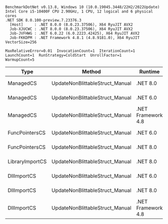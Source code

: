 ```

BenchmarkDotNet v0.13.8, Windows 10 (10.0.19045.3448/22H2/2022Update)
Intel Core i5-10400F CPU 2.90GHz, 1 CPU, 12 logical and 6 physical cores
.NET SDK 8.0.100-preview.7.23376.3
  [Host]     : .NET 8.0.0 (8.0.23.37506), X64 RyuJIT AVX2
  Job-XJUCWC : .NET 8.0.0 (8.0.23.37506), X64 RyuJIT AVX2
  Job-JVFHWG : .NET 6.0.22 (6.0.2223.42425), X64 RyuJIT AVX2
  Job-FKKDPM : .NET Framework 4.8.1 (4.8.9181.0), X64 RyuJIT VectorSize=256

MaxRelativeError=0.01  InvocationCount=1  IterationCount=1  
LaunchCount=1  RunStrategy=ColdStart  UnrollFactor=1  
WarmupCount=5  

```
| Type            | Method                          | Runtime            | input                | Mean        | Error | Median      | Min         | Max         | Allocated |
|---------------- |-------------------------------- |------------------- |--------------------- |------------:|------:|------------:|------------:|------------:|----------:|
| ManagedCS       | UpdateNonBlittableStruct_Manual | .NET 8.0           | PInvo(...)truct [49] |    511.8 μs |    NA |    511.8 μs |    511.8 μs |    511.8 μs |     480 B |
| ManagedCS       | UpdateNonBlittableStruct_Manual | .NET 6.0           | PInvo(...)truct [49] |    662.0 μs |    NA |    662.0 μs |    662.0 μs |    662.0 μs |     720 B |
| ManagedCS       | UpdateNonBlittableStruct_Manual | .NET Framework 4.8 | PInvo(...)truct [49] |    724.3 μs |    NA |    724.3 μs |    724.3 μs |    724.3 μs |         - |
| FuncPointersCS  | UpdateNonBlittableStruct_Manual | .NET 6.0           | PInvo(...)truct [49] | 31,289.5 μs |    NA | 31,289.5 μs | 31,289.5 μs | 31,289.5 μs |     712 B |
| FuncPointersCS  | UpdateNonBlittableStruct_Manual | .NET 8.0           | PInvo(...)truct [49] | 31,532.2 μs |    NA | 31,532.2 μs | 31,532.2 μs | 31,532.2 μs |     472 B |
| LibraryImportCS | UpdateNonBlittableStruct_Manual | .NET 8.0           | PInvo(...)truct [49] | 32,154.2 μs |    NA | 32,154.2 μs | 32,154.2 μs | 32,154.2 μs |     472 B |
| DllImportCS     | UpdateNonBlittableStruct_Manual | .NET 6.0           | PInvo(...)truct [49] | 41,602.5 μs |    NA | 41,602.5 μs | 41,602.5 μs | 41,602.5 μs |     712 B |
| DllImportCS     | UpdateNonBlittableStruct_Manual | .NET 8.0           | PInvo(...)truct [49] | 41,803.1 μs |    NA | 41,803.1 μs | 41,803.1 μs | 41,803.1 μs |     472 B |
| DllImportCS     | UpdateNonBlittableStruct_Manual | .NET Framework 4.8 | PInvo(...)truct [49] | 41,856.9 μs |    NA | 41,856.9 μs | 41,856.9 μs | 41,856.9 μs |         - |
